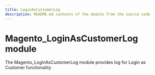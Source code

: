 ```yaml
---
title: LoginAsCustomerLog
description: README.md contents of the module from the source code
---
```


# Magento_LoginAsCustomerLog module

The Magento_LoginAsCustomerLog module provides log for Login as Customer functionality
